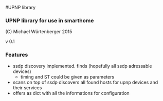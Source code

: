 #UPNP library

### UPNP library for use in smarthome
(C) Michael Würtenberger 2015
 
v 0.1

### Features
- ssdp discovery implemented. finds (hopefully all ssdp adressable devices)
    - timing and ST could be given as parameters
- scans on top of ssdp discovers all found hosts for upnp devices and their services
- offers as dict with all the informations for configuration 